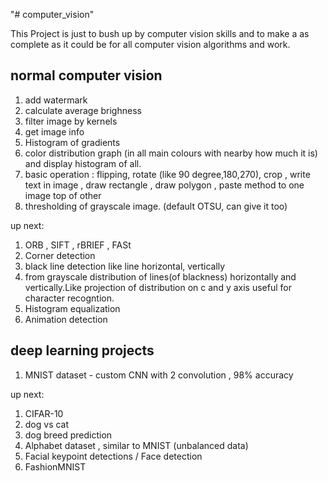 "# computer_vision" 

This Project is just to bush up by computer vision skills and to make a as complete as it could be for all computer vision algorithms and work.

## normal computer vision

1. add watermark
2. calculate average brighness
3. filter image by kernels
4. get image info
5. Histogram of gradients
6. color distribution graph (in all main colours with nearby how much it is) and display histogram of all.
7. basic operation : flipping, rotate (like 90 degree,180,270), crop , write text in image , draw rectangle , draw polygon , paste method to one image top of other
8. thresholding of grayscale image. (default OTSU, can give it too)

up next:
1. ORB , SIFT , rBRIEF , FASt
2. Corner detection
3. black line detection like line horizontal, vertically
4. from grayscale distribution of lines(of blackness) horizontally and vertically.Like projection of distribution on c and y axis useful for character recogntion.
5. Histogram equalization
6. Animation detection



## deep learning projects

1. MNIST dataset - custom CNN with 2 convolution , 98% accuracy

up next:
1. CIFAR-10
2. dog vs cat
3. dog breed prediction
4. Alphabet dataset , similar to MNIST (unbalanced data)
5. Facial keypoint detections / Face detection
6. FashionMNIST
